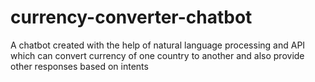 # currency-converter-chatbot
A chatbot created with the help of natural language processing and API which can convert currency of one country to another and also provide other responses based on intents
